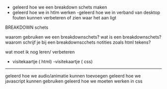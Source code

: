 - geleerd hoe we een breakdown schets maken 
- geleerd hoe we in htlm werken 
-geleerd hoe we in verband van desktop fouten kunnen verbeteren of zien waar het aan ligt 


BREAKDOWN schets

waarom gebruiken we een breakdownschets?
wat is een breakdownschets?
waarom schrijf je bij een breakdownscchets notities zoals html tekens?

wat moet ik nog leren/ verbeteren 
- visitekaartje ( html)
-visitekaartje ( css)
--------

geleerd hoe we audio/animatie kunnen toevoegen
geleerd hoe we javascript kunnen gebruiken
geleerd hoe we moeten werken in css



